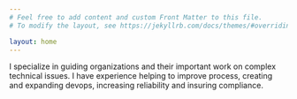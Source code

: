 ```yaml
---
# Feel free to add content and custom Front Matter to this file.
# To modify the layout, see https://jekyllrb.com/docs/themes/#overriding-theme-defaults

layout: home
---
```



I specialize in guiding organizations and their important work on complex technical issues. I have experience helping to improve process, creating and expanding devops, increasing reliability and insuring compliance.